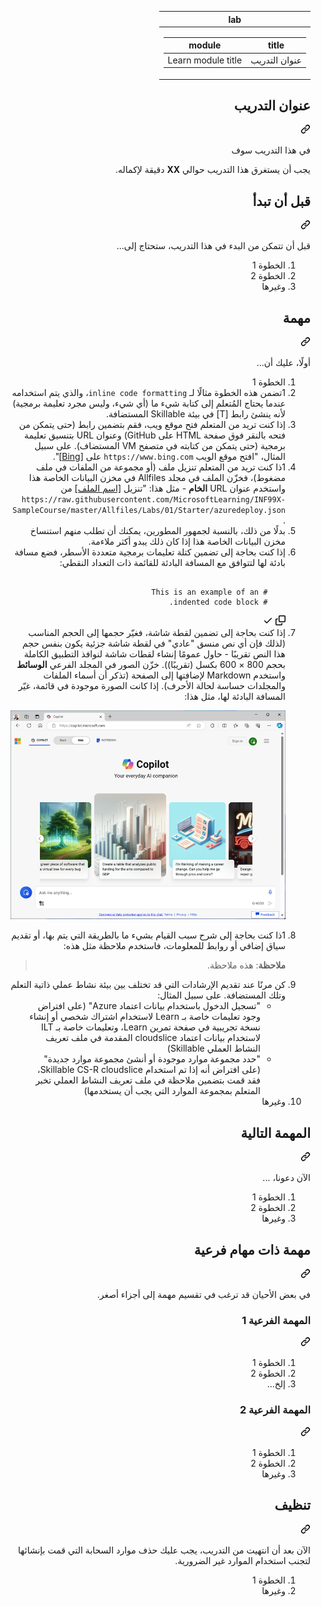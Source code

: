 <div class="Box-sc-g0xbh4-0 eoaCFS js-snippet-clipboard-copy-unpositioned undefined" data-hpc="true"><article class="markdown-body entry-content container-lg" itemprop="text"><div dir="rtl"><markdown-accessiblity-table data-catalyst=""><table>
  <thead>
  <tr>
  <th>lab</th>
  </tr>
  </thead>
  <tbody>
  <tr>
  <td><div dir="rtl"><table>
  <thead>
  <tr>
  <th>title</th>
  <th>module</th>
  </tr>
  </thead>
  <tbody>
  <tr>
  <td><div dir="rtl">عنوان التدريب</div></td>
  <td><div dir="rtl">Learn module title</div></td>
  </tr>
  </tbody>
</table>
</div></td>
  </tr>
  </tbody>
</table></markdown-accessiblity-table>


<div class="markdown-heading" dir="rtl"><h1 tabindex="-1" class="heading-element" dir="rtl">عنوان التدريب </h1><a id="user-content-عنوان-التدريب-" class="anchor" aria-label="Permalink: عنوان التدريب " href="#عنوان-التدريب-"><svg class="octicon octicon-link" viewBox="0 0 16 16" version="1.1" width="16" height="16" aria-hidden="true"><path d="m7.775 3.275 1.25-1.25a3.5 3.5 0 1 1 4.95 4.95l-2.5 2.5a3.5 3.5 0 0 1-4.95 0 .751.751 0 0 1 .018-1.042.751.751 0 0 1 1.042-.018 1.998 1.998 0 0 0 2.83 0l2.5-2.5a2.002 2.002 0 0 0-2.83-2.83l-1.25 1.25a.751.751 0 0 1-1.042-.018.751.751 0 0 1-.018-1.042Zm-4.69 9.64a1.998 1.998 0 0 0 2.83 0l1.25-1.25a.751.751 0 0 1 1.042.018.751.751 0 0 1 .018 1.042l-1.25 1.25a3.5 3.5 0 1 1-4.95-4.95l2.5-2.5a3.5 3.5 0 0 1 4.95 0 .751.751 0 0 1-.018 1.042.751.751 0 0 1-1.042.018 1.998 1.998 0 0 0-2.83 0l-2.5 2.5a1.998 1.998 0 0 0 0 2.83Z"></path></svg></a></div>
<p dir="rtl">في هذا التدريب سوف </p>
<p dir="rtl">يجب أن يستغرق هذا التدريب حوالي <b>XX</b> دقيقة لإكماله. </p>
<div class="markdown-heading" dir="rtl"><h2 tabindex="-1" class="heading-element" dir="rtl">قبل أن تبدأ</h2><a id="user-content-قبل-أن-تبدأ" class="anchor" aria-label="Permalink: قبل أن تبدأ" href="#قبل-أن-تبدأ"><svg class="octicon octicon-link" viewBox="0 0 16 16" version="1.1" width="16" height="16" aria-hidden="true"><path d="m7.775 3.275 1.25-1.25a3.5 3.5 0 1 1 4.95 4.95l-2.5 2.5a3.5 3.5 0 0 1-4.95 0 .751.751 0 0 1 .018-1.042.751.751 0 0 1 1.042-.018 1.998 1.998 0 0 0 2.83 0l2.5-2.5a2.002 2.002 0 0 0-2.83-2.83l-1.25 1.25a.751.751 0 0 1-1.042-.018.751.751 0 0 1-.018-1.042Zm-4.69 9.64a1.998 1.998 0 0 0 2.83 0l1.25-1.25a.751.751 0 0 1 1.042.018.751.751 0 0 1 .018 1.042l-1.25 1.25a3.5 3.5 0 1 1-4.95-4.95l2.5-2.5a3.5 3.5 0 0 1 4.95 0 .751.751 0 0 1-.018 1.042.751.751 0 0 1-1.042.018 1.998 1.998 0 0 0-2.83 0l-2.5 2.5a1.998 1.998 0 0 0 0 2.83Z"></path></svg></a></div>

<p dir="rtl">قبل أن تتمكن من البدء في هذا التدريب، ستحتاج إلى...</p>
<ol dir="rtl">
<li>الخطوة 1</li>
<li>الخطوة 2</li>
<li>وغيرها</li>
</ol>
<div class="markdown-heading" dir="rtl"><h2 tabindex="-1" class="heading-element" dir="rtl">مهمة </h2><a id="user-content-مهمة-" class="anchor" aria-label="Permalink: مهمة " href="#مهمة-"><svg class="octicon octicon-link" viewBox="0 0 16 16" version="1.1" width="16" height="16" aria-hidden="true"><path d="m7.775 3.275 1.25-1.25a3.5 3.5 0 1 1 4.95 4.95l-2.5 2.5a3.5 3.5 0 0 1-4.95 0 .751.751 0 0 1 .018-1.042.751.751 0 0 1 1.042-.018 1.998 1.998 0 0 0 2.83 0l2.5-2.5a2.002 2.002 0 0 0-2.83-2.83l-1.25 1.25a.751.751 0 0 1-1.042-.018.751.751 0 0 1-.018-1.042Zm-4.69 9.64a1.998 1.998 0 0 0 2.83 0l1.25-1.25a.751.751 0 0 1 1.042.018.751.751 0 0 1 .018 1.042l-1.25 1.25a3.5 3.5 0 1 1-4.95-4.95l2.5-2.5a3.5 3.5 0 0 1 4.95 0 .751.751 0 0 1-.018 1.042.751.751 0 0 1-1.042.018 1.998 1.998 0 0 0-2.83 0l-2.5 2.5a1.998 1.998 0 0 0 0 2.83Z"></path></svg></a></div>
<p dir="rtl">أولًا، عليك أن...</p>
<ol dir="rtl">
<li>
الخطوة 1
</li>
<li>
1تضمن هذه الخطوة مثالًا لـ <code>inline code formatting</code>، والذي يتم استخدامه عندما يحتاج المُتعلم إلى كتابة شيء ما (أي شيء، وليس مجرد تعليمة برمجية) لأنه ينشئ رابط [T] في بيئة Skillable المستضافة.
</li>
<li>
إذا كنت تريد من المتعلم فتح موقع ويب، فقم بتضمين رابط (حتى يتمكن من فتحه بالنقر فوق صفحة HTML على GitHub) وعنوان URL بتنسيق تعليمة برمجية (حتى يتمكن من كتابته في متصفح VM المستضاف). على سبيل المثال، "افتح موقع الويب <code>https://www.bing.com</code> على <a href="https://www.bing.com" rel="nofollow">[Bing]</a>".
</li>
<li>
1ذا كنت تريد من المتعلم تنزيل ملف (أو مجموعة من الملفات في ملف مضغوط)، فخزّن الملف في مجلد Allfiles في مخزن البيانات الخاصة هذا واستخدم عنوان URL <b>الخام</b> - مثل هذا: "تنزيل <a href="https://raw.githubusercontent.com/MicrosoftLearning/INF99X-SampleCourse/master/Allfiles/Labs/01/Starter/azuredeploy.json" rel="nofollow">[اسم الملف]</a> من <code>https://raw.githubusercontent.com/MicrosoftLearning/INF99X-SampleCourse/master/Allfiles/Labs/01/Starter/azuredeploy.json</code>.
</li>
<li>
بدلًا من ذلك، بالنسبة لجمهور المطورين، يمكنك أن تطلب منهم استنساخ مخزن البيانات الخاصة هذا إذا كان ذلك يبدو أكثر ملاءمة.
</li>
<li>
إذا كنت بحاجة إلى تضمين كتلة تعليمات برمجية متعددة الأسطر، فضع مسافة بادئة لها لتتوافق مع المسافة البادئة للقائمة ذات التعداد النقطي:
</li>
<div class="snippet-clipboard-content notranslate position-relative overflow-auto dir="auto"><pre class="notranslate"><code>    
    # This is an example of an
    # indented code block.
</code></pre><div class="zeroclipboard-container">
    <clipboard-copy aria-label="Copy" class="ClipboardButton btn btn-invisible js-clipboard-copy m-2 p-0 d-flex flex-justify-center flex-items-center" data-copy-feedback="Copied!" data-tooltip-direction="w" value="    
    # This is an example of an
    # indented code block." tabindex="0" role="button">
      <svg aria-hidden="true" height="16" viewBox="0 0 16 16" version="1.1" width="16" data-view-component="true" class="octicon octicon-copy js-clipboard-copy-icon">
    <path d="M0 6.75C0 5.784.784 5 1.75 5h1.5a.75.75 0 0 1 0 1.5h-1.5a.25.25 0 0 0-.25.25v7.5c0 .138.112.25.25.25h7.5a.25.25 0 0 0 .25-.25v-1.5a.75.75 0 0 1 1.5 0v1.5A1.75 1.75 0 0 1 9.25 16h-7.5A1.75 1.75 0 0 1 0 14.25Z"></path><path d="M5 1.75C5 .784 5.784 0 6.75 0h7.5C15.216 0 16 .784 16 1.75v7.5A1.75 1.75 0 0 1 14.25 11h-7.5A1.75 1.75 0 0 1 5 9.25Zm1.75-.25a.25.25 0 0 0-.25.25v7.5c0 .138.112.25.25.25h7.5a.25.25 0 0 0 .25-.25v-7.5a.25.25 0 0 0-.25-.25Z"></path>
</svg>
      <svg aria-hidden="true" height="16" viewBox="0 0 16 16" version="1.1" width="16" data-view-component="true" class="octicon octicon-check js-clipboard-check-icon color-fg-success d-none">
    <path d="M13.78 4.22a.75.75 0 0 1 0 1.06l-7.25 7.25a.75.75 0 0 1-1.06 0L2.22 9.28a.751.751 0 0 1 .018-1.042.751.751 0 0 1 1.042-.018L6 10.94l6.72-6.72a.75.75 0 0 1 1.06 0Z"></path>
</svg>
    </clipboard-copy>
  </div></div>    
</li>
<li>
إذا كنت بحاجة إلى تضمين لقطة شاشة، فغيّر حجمها إلى الحجم المناسب (لذلك فإن أي نص منسق "عادي" في لقطة شاشة جزئية يكون بنفس حجم هذا النص تقريبًا - حاول عمومًا إنشاء لقطات شاشة لنوافذ التطبيق الكاملة بحجم 800 × 600 بكسل (تقريبًا)). خزّن الصور في المجلد الفرعي <b>الوسائط</b> واستخدم Markdown لإضافتها إلى الصفحة (تذكر أن أسماء الملفات والمجلدات حساسة لحالة الأحرف). إذا كانت الصورة موجودة في قائمة، غيّر المسافة البادئة لها، مثل هذا:
<p dir="rtl"><a href="https://github.com/MicrosoftLearning/MS-4008-Microsoft-365-Copilot-Interactive-Experience-for-Executives.ar-sa/blob/main/Instructions/Labs/Media/edge-copilot.png"><img src="https://github.com/MicrosoftLearning/MS-4008-Microsoft-365-Copilot-Interactive-Experience-for-Executives.ar-sa/raw/main/Instructions/Labs/Media/edge-copilot.png" alt="لقطة شاشة للتطبيق." style="max-width: 100%;"> </a></p>
</li>
<li>
<p dir="rtl">1ذا كنت بحاجة إلى شرح سبب القيام بشيء ما بالطريقة التي يتم بها، أو تقديم سياق إضافي أو روابط للمعلومات، فاستخدم ملاحظة مثل هذه:</p>
<blockquote>
      <b>ملاحظة</b>: هذه ملاحظة.
</blockquote>
</li>
<li>
كن مرنًا عند تقديم الإرشادات التي قد تختلف بين بيئة نشاط عملي ذاتية التعلم وتلك المستضافة. على سبيل المثال:
  <ul dir="rtl">
<li>
    "تسجيل الدخول باستخدام بيانات اعتماد Azure" (على افتراض وجود تعليمات خاصة بـ Learn لاستخدام اشتراك شخصي أو إنشاء نسخة تجريبية في صفحة تمرين Learn، وتعليمات خاصة بـ ILT لاستخدام بيانات اعتماد cloudslice المقدمة في ملف تعريف النشاط العملي Skillable)
</li>
<li>
    "حدد مجموعة موارد موجودة أو أنشئ مجموعة موارد جديدة" (على افتراض أنه إذا تم استخدام Skillable CS-R cloudslice، فقد قمت بتضمين ملاحظة في ملف تعريف النشاط العملي تخبر المتعلم بمجموعة الموارد التي يجب أن يستخدمها)
    
</li>
</ul>
</li><li>وغيرها
</li>
</ol>
<div class="markdown-heading" dir="rtl"><h2 tabindex="-1" class="heading-element" dir="rtl">المهمة التالية</h2><a id="user-content-المهمة-التالية" class="anchor" aria-label="Permalink: المهمة التالية" href="#المهمة-التالية"><svg class="octicon octicon-link" viewBox="0 0 16 16" version="1.1" width="16" height="16" aria-hidden="true"><path d="m7.775 3.275 1.25-1.25a3.5 3.5 0 1 1 4.95 4.95l-2.5 2.5a3.5 3.5 0 0 1-4.95 0 .751.751 0 0 1 .018-1.042.751.751 0 0 1 1.042-.018 1.998 1.998 0 0 0 2.83 0l2.5-2.5a2.002 2.002 0 0 0-2.83-2.83l-1.25 1.25a.751.751 0 0 1-1.042-.018.751.751 0 0 1-.018-1.042Zm-4.69 9.64a1.998 1.998 0 0 0 2.83 0l1.25-1.25a.751.751 0 0 1 1.042.018.751.751 0 0 1 .018 1.042l-1.25 1.25a3.5 3.5 0 1 1-4.95-4.95l2.5-2.5a3.5 3.5 0 0 1 4.95 0 .751.751 0 0 1-.018 1.042.751.751 0 0 1-1.042.018 1.998 1.998 0 0 0-2.83 0l-2.5 2.5a1.998 1.998 0 0 0 0 2.83Z"></path></svg></a></div>
<p dir="rtl">الآن دعونا، ...</p>
<ol dir="rtl">
<li>الخطوة 1</li>
<li>الخطوة 2</li>
<li>وغيرها</li>
</ol>
<div class="markdown-heading" dir="rtl"><h2 tabindex="-1" class="heading-element" dir="rtl">مهمة ذات مهام فرعية</h2><a id="user-content-مهمة-ذات-مهام-فرعية" class="anchor" aria-label="Permalink: مهمة ذات مهام فرعية" href="#مهمة-ذات-مهام-فرعية"><svg class="octicon octicon-link" viewBox="0 0 16 16" version="1.1" width="16" height="16" aria-hidden="true"><path d="m7.775 3.275 1.25-1.25a3.5 3.5 0 1 1 4.95 4.95l-2.5 2.5a3.5 3.5 0 0 1-4.95 0 .751.751 0 0 1 .018-1.042.751.751 0 0 1 1.042-.018 1.998 1.998 0 0 0 2.83 0l2.5-2.5a2.002 2.002 0 0 0-2.83-2.83l-1.25 1.25a.751.751 0 0 1-1.042-.018.751.751 0 0 1-.018-1.042Zm-4.69 9.64a1.998 1.998 0 0 0 2.83 0l1.25-1.25a.751.751 0 0 1 1.042.018.751.751 0 0 1 .018 1.042l-1.25 1.25a3.5 3.5 0 1 1-4.95-4.95l2.5-2.5a3.5 3.5 0 0 1 4.95 0 .751.751 0 0 1-.018 1.042.751.751 0 0 1-1.042.018 1.998 1.998 0 0 0-2.83 0l-2.5 2.5a1.998 1.998 0 0 0 0 2.83Z"></path></svg></a></div>
<p dir="rtl">في بعض الأحيان قد ترغب في تقسيم مهمة إلى أجزاء أصغر.</p>
<div class="markdown-heading" dir="rtl"><h3 tabindex="-1" class="heading-element" dir="rtl">المهمة الفرعية 1</h3><a id="user-content-المهمة-الفرعية-1" class="anchor" aria-label="Permalink: المهمة الفرعية 1" href="#المهمة-الفرعية-1"><svg class="octicon octicon-link" viewBox="0 0 16 16" version="1.1" width="16" height="16" aria-hidden="true"><path d="m7.775 3.275 1.25-1.25a3.5 3.5 0 1 1 4.95 4.95l-2.5 2.5a3.5 3.5 0 0 1-4.95 0 .751.751 0 0 1 .018-1.042.751.751 0 0 1 1.042-.018 1.998 1.998 0 0 0 2.83 0l2.5-2.5a2.002 2.002 0 0 0-2.83-2.83l-1.25 1.25a.751.751 0 0 1-1.042-.018.751.751 0 0 1-.018-1.042Zm-4.69 9.64a1.998 1.998 0 0 0 2.83 0l1.25-1.25a.751.751 0 0 1 1.042.018.751.751 0 0 1 .018 1.042l-1.25 1.25a3.5 3.5 0 1 1-4.95-4.95l2.5-2.5a3.5 3.5 0 0 1 4.95 0 .751.751 0 0 1-.018 1.042.751.751 0 0 1-1.042.018 1.998 1.998 0 0 0-2.83 0l-2.5 2.5a1.998 1.998 0 0 0 0 2.83Z"></path></svg></a></div>
<ol dir="rtl">
<li>الخطوة 1</li>
<li>الخطوة 2</li>
<li>إلخ...</li>
</ol>
<div class="markdown-heading" dir="rtl"><h3 tabindex="-1" class="heading-element" dir="rtl">المهمة الفرعية 2</h3><a id="user-content-المهمة-الفرعية-2" class="anchor" aria-label="Permalink: المهمة الفرعية 2" href="#المهمة-الفرعية-2"><svg class="octicon octicon-link" viewBox="0 0 16 16" version="1.1" width="16" height="16" aria-hidden="true"><path d="m7.775 3.275 1.25-1.25a3.5 3.5 0 1 1 4.95 4.95l-2.5 2.5a3.5 3.5 0 0 1-4.95 0 .751.751 0 0 1 .018-1.042.751.751 0 0 1 1.042-.018 1.998 1.998 0 0 0 2.83 0l2.5-2.5a2.002 2.002 0 0 0-2.83-2.83l-1.25 1.25a.751.751 0 0 1-1.042-.018.751.751 0 0 1-.018-1.042Zm-4.69 9.64a1.998 1.998 0 0 0 2.83 0l1.25-1.25a.751.751 0 0 1 1.042.018.751.751 0 0 1 .018 1.042l-1.25 1.25a3.5 3.5 0 1 1-4.95-4.95l2.5-2.5a3.5 3.5 0 0 1 4.95 0 .751.751 0 0 1-.018 1.042.751.751 0 0 1-1.042.018 1.998 1.998 0 0 0-2.83 0l-2.5 2.5a1.998 1.998 0 0 0 0 2.83Z"></path></svg></a></div>
<ol dir="rtl">
<li>الخطوة 1</li>
<li>الخطوة 2</li>
<li>وغيرها</li>
</ol>
<div class="markdown-heading" dir="rtl"><h2 tabindex="-1" class="heading-element" dir="rtl">تنظيف</h2><a id="user-content-تنظيف" class="anchor" aria-label="Permalink: تنظيف" href="#تنظيف"><svg class="octicon octicon-link" viewBox="0 0 16 16" version="1.1" width="16" height="16" aria-hidden="true"><path d="m7.775 3.275 1.25-1.25a3.5 3.5 0 1 1 4.95 4.95l-2.5 2.5a3.5 3.5 0 0 1-4.95 0 .751.751 0 0 1 .018-1.042.751.751 0 0 1 1.042-.018 1.998 1.998 0 0 0 2.83 0l2.5-2.5a2.002 2.002 0 0 0-2.83-2.83l-1.25 1.25a.751.751 0 0 1-1.042-.018.751.751 0 0 1-.018-1.042Zm-4.69 9.64a1.998 1.998 0 0 0 2.83 0l1.25-1.25a.751.751 0 0 1 1.042.018.751.751 0 0 1 .018 1.042l-1.25 1.25a3.5 3.5 0 1 1-4.95-4.95l2.5-2.5a3.5 3.5 0 0 1 4.95 0 .751.751 0 0 1-.018 1.042.751.751 0 0 1-1.042.018 1.998 1.998 0 0 0-2.83 0l-2.5 2.5a1.998 1.998 0 0 0 0 2.83Z"></path></svg></a></div>


<p dir="rtl">الآن بعد أن انتهيت من التدريب، يجب عليك حذف موارد السحابة التي قمت بإنشائها لتجنب استخدام الموارد غير الضرورية.</p>
<ol dir="rtl">
<li>الخطوة 1</li>
<li>وغيرها</li>
</ol>
</article></div>
